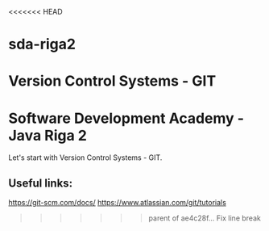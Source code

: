 <<<<<<< HEAD
# sda-riga2
Version Control Systems - GIT
=======
# Software Development Academy - Java Riga 2

Let's start with Version Control Systems - GIT.

## Useful links:

https://git-scm.com/docs/
https://www.atlassian.com/git/tutorials
>>>>>>> parent of ae4c28f... Fix line break
